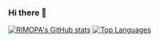 ### Hi there 👋

<!--
**RIMOPA/RIMOPA** is a ✨ _special_ ✨ repository because its `README.md` (this file) appears on your GitHub profile.

Here are some ideas to get you started:

- 🔭 I’m currently working on ...
- 🌱 I’m currently learning ...
- 👯 I’m looking to collaborate on ...
- 🤔 I’m looking for help with ...
- 💬 Ask me about ...
- 📫 How to reach me: ...
- 😄 Pronouns: ...
- ⚡ Fun fact: ...
-->

[![RIMOPA's GitHub stats](https://github-readme-stats.vercel.app/api?username=RIMOPA&count_private=true&show_icons=true&theme=dark&border_radius=15px&include_all_commits=true)](https://github.com/RIMOPA/)
[![Top Languages](https://github-readme-stats.vercel.app/api/top-langs/?username=RIMOPA&langs_count=10&count_private=true&show_icons=true&theme=dark&border_radius=15px&include_all_commits=true&layout=compact)](https://github.com/RIMOPA?tab=repositories)
